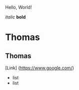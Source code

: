 Hello, World!

*italic*  **bold**  
# Thomas  
## Thomas  
[Link] (https://www.google.com/)  

* list
* list
